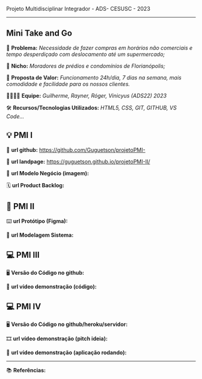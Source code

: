 Projeto Multidisciplinar Integrador - ADS- CESUSC - 2023

-------------------
## Mini Take and Go


🙁 **Problema:** *Necessidade de fazer compras em horários não comerciais e tempo desperdiçado com deslocamento até um supermercado;*


🙂 **Nicho:** *Moradores de prédios e condomínios de Florianópolis;*

🎁 **Proposta de Valor:** *Funcionamento 24h/dia, 7 dias na semana, mais comodidade e facilidade para os nossos clientes.*

🧑‍💻👩‍💻 **Equipe:** *Guilherme, Rayner, Róger, Vinicyus (ADS22) 2023*

🛠️ **Recursos/Tecnologias Utilizados:** *HTML5, CSS, GIT, GITHUB, VS Code...*

💡 PMI I
-------------------

🔗 **url github:** https://github.com/Guguetson/projetoPMI-

🛬 **url landpage:** https://guguetson.github.io/projetoPMI-II/

🤝 **url Modelo Negócio (imagem):**

🗓️ **url Product Backlog:**

📲 PMI II
-------------------

⌨️ **url Protótipo (Figma):**

📝 **url Modelagem Sistema:**

💻 PMI III
-------------------

🖥️ **Versão do Código no github:**

🎥 **url vídeo demonstração (código):**

💻 PMI IV
-------------------

🖥️ **Versão do Código no github/heroku/servidor:**

🎞️ **url vídeo demonstração (pitch ideia):**

🎥 **url vídeo demonstração (aplicação rodando):**

-------------------

📚 **Referências:**
